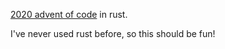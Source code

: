 [2020 advent of code](https://adventofcode.com/2020) in rust.

I've never used rust before, so this should be fun!
